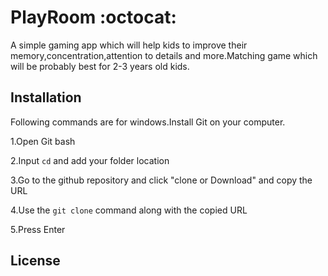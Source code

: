 # PlayRoom  :octocat:

A simple gaming app which will help kids to improve their memory,concentration,attention to details and more.Matching game which will be probably best for 2-3 years old kids.

## **Installation**

Following commands are for windows.Install Git on your computer.

1.Open Git bash

2.Input `cd` and add your folder location

3.Go to the github repository and click "clone or Download" and copy the URL

4.Use the `git clone` command along with the copied URL

5.Press Enter 

## **License**

